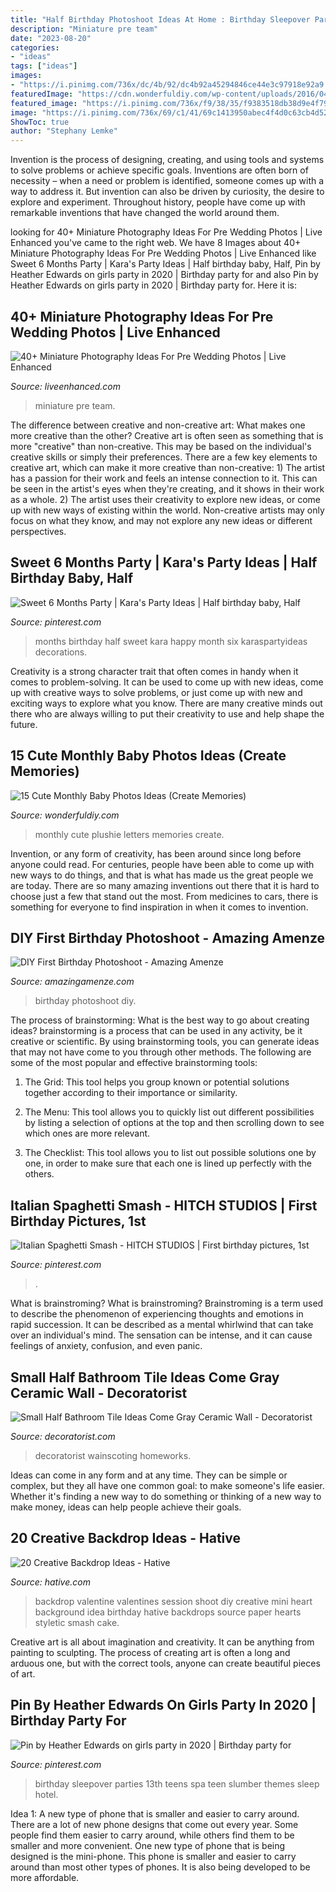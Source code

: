 ```yaml
---
title: "Half Birthday Photoshoot Ideas At Home : Birthday Sleepover Parties 13th Teens Spa Teen Slumber Themes Sleep Hotel"
description: "Miniature pre team"
date: "2023-08-20"
categories:
- "ideas"
tags: ["ideas"]
images:
- "https://i.pinimg.com/736x/dc/4b/92/dc4b92a45294846ce44e3c97918e92a9.jpg"
featuredImage: "https://cdn.wonderfuldiy.com/wp-content/uploads/2016/04/Plushie-letters.jpg"
featured_image: "https://i.pinimg.com/736x/f9/38/35/f9383518db38d9e4f794203929db0cd3.jpg"
image: "https://i.pinimg.com/736x/69/c1/41/69c1413950abec4f4d0c63cb4d52a26d.jpg"
ShowToc: true
author: "Stephany Lemke"
---
```



Invention is the process of designing, creating, and using tools and systems to solve problems or achieve specific goals. Inventions are often born of necessity – when a need or problem is identified, someone comes up with a way to address it. But invention can also be driven by curiosity, the desire to explore and experiment. Throughout history, people have come up with remarkable inventions that have changed the world around them.

	

		
looking for 40+ Miniature Photography Ideas For Pre Wedding Photos | Live Enhanced you've came to the right web. We have 8 Images about 40+ Miniature Photography Ideas For Pre Wedding Photos | Live Enhanced like Sweet 6 Months Party | Kara&#039;s Party Ideas | Half birthday baby, Half, Pin by Heather Edwards on girls party in 2020 | Birthday party for and also Pin by Heather Edwards on girls party in 2020 | Birthday party for. Here it is:
		
    
## 40+ Miniature Photography Ideas For Pre Wedding Photos | Live Enhanced

<img loading=lazy src="http://www.liveenhanced.com/wp-content/uploads/2017/12/Miniature-Photography-Ideas39.jpg" onerror="this.onerror=null;this.src='https://tse2.mm.bing.net/th?id=OIP.SfqquMqGe9siMX5pw7zJIwHaEP&amp;pid=15.1';" alt="40+ Miniature Photography Ideas For Pre Wedding Photos | Live Enhanced">

_Source: liveenhanced.com_

>miniature pre team. 

	

The difference between creative and non-creative art: What makes one more creative than the other?
Creative art is often seen as something that is more "creative" than non-creative. This may be based on the individual's creative skills or simply their preferences. There are a few key elements to creative art, which can make it more creative than non-creative: 1) The artist has a passion for their work and feels an intense connection to it. This can be seen in the artist's eyes when they're creating, and it shows in their work as a whole. 2) The artist uses their creativity to explore new ideas, or come up with new ways of existing within the world. Non-creative artists may only focus on what they know, and may not explore any new ideas or different perspectives.

    
## Sweet 6 Months Party | Kara&#039;s Party Ideas | Half Birthday Baby, Half

<img loading=lazy src="https://i.pinimg.com/736x/69/c1/41/69c1413950abec4f4d0c63cb4d52a26d.jpg" onerror="this.onerror=null;this.src='https://tse2.mm.bing.net/th?id=OIP.LyUyI9RbERwiRgps2As9MwHaLP&amp;pid=15.1';" alt="Sweet 6 Months Party | Kara&#039;s Party Ideas | Half birthday baby, Half">

_Source: pinterest.com_

>months birthday half sweet kara happy month six karaspartyideas decorations. 

	

Creativity is a strong character trait that often comes in handy when it comes to problem-solving. It can be used to come up with new ideas, come up with creative ways to solve problems, or just come up with new and exciting ways to explore what you know. There are many creative minds out there who are always willing to put their creativity to use and help shape the future.

    
## 15 Cute Monthly Baby Photos Ideas (Create Memories)

<img loading=lazy src="https://cdn.wonderfuldiy.com/wp-content/uploads/2016/04/Plushie-letters.jpg" onerror="this.onerror=null;this.src='https://tse2.mm.bing.net/th?id=OIP.f7tI9A01mj7WQcBDPbTBggAAAA&amp;pid=15.1';" alt="15 Cute Monthly Baby Photos Ideas (Create Memories)">

_Source: wonderfuldiy.com_

>monthly cute plushie letters memories create. 

	

Invention, or any form of creativity, has been around since long before anyone could read. For centuries, people have been able to come up with new ways to do things, and that is what has made us the great people we are today. There are so many amazing inventions out there that it is hard to choose just a few that stand out the most. From medicines to cars, there is something for everyone to find inspiration in when it comes to invention.

    
## DIY First Birthday Photoshoot - Amazing Amenze

<img loading=lazy src="https://amazingamenze.com/wp-content/uploads/2020/04/first-birthday-photoshoot.jpg" onerror="this.onerror=null;this.src='https://tse2.mm.bing.net/th?id=OIP.xyLv9TCyDPpSGv36BGNauAHaJ4&amp;pid=15.1';" alt="DIY First Birthday Photoshoot - Amazing Amenze">

_Source: amazingamenze.com_

>birthday photoshoot diy. 

	

The process of brainstorming: What is the best way to go about creating ideas?
brainstorming is a process that can be used in any activity, be it creative or scientific. By using brainstorming tools, you can generate ideas that may not have come to you through other methods. The following are some of the most popular and effective brainstorming tools:
1. The Grid: This tool helps you group known or potential solutions together according to their importance or similarity.

2. The Menu: This tool allows you to quickly list out different possibilities by listing a selection of options at the top and then scrolling down to see which ones are more relevant.

3. The Checklist: This tool allows you to list out possible solutions one by one, in order to make sure that each one is lined up perfectly with the others.

    
## Italian Spaghetti Smash - HITCH STUDIOS | First Birthday Pictures, 1st

<img loading=lazy src="https://i.pinimg.com/736x/f9/38/35/f9383518db38d9e4f794203929db0cd3.jpg" onerror="this.onerror=null;this.src='https://tse2.mm.bing.net/th?id=OIP.lCw4fgy98TLeTAYk_2TH7gHaE8&amp;pid=15.1';" alt="Italian Spaghetti Smash - HITCH STUDIOS | First birthday pictures, 1st">

_Source: pinterest.com_

>. 

	

What is brainstroming?
What is brainstroming? Brainstroming is a term used to describe the phenomenon of experiencing thoughts and emotions in rapid succession. It can be described as a mental whirlwind that can take over an individual's mind. The sensation can be intense, and it can cause feelings of anxiety, confusion, and even panic.

    
## Small Half Bathroom Tile Ideas Come Gray Ceramic Wall - Decoratorist

<img loading=lazy src="https://i2.wp.com/cdn.decoratorist.com/wp-content/uploads/small-half-bathroom-tile-ideas-come-gray-ceramic-wall-580896.jpg?fit=1536%2C2048&amp;ssl=1" onerror="this.onerror=null;this.src='https://tse3.mm.bing.net/th?id=OIP.2wL-_R9HTD5zUt0TPZ-FfAHaJ4&amp;pid=15.1';" alt="Small Half Bathroom Tile Ideas Come Gray Ceramic Wall - Decoratorist">

_Source: decoratorist.com_

>decoratorist wainscoting homeworks. 

	

Ideas can come in any form and at any time. They can be simple or complex, but they all have one common goal: to make someone's life easier. Whether it's finding a new way to do something or thinking of a new way to make money, ideas can help people achieve their goals.

    
## 20 Creative Backdrop Ideas - Hative

<img loading=lazy src="https://hative.com/wp-content/uploads/2014/12/backdrop-ideas/10-creative-backdrop-ideas.jpg" onerror="this.onerror=null;this.src='https://tse3.mm.bing.net/th?id=OIP.uNUmSlDfdLBlWMhahRNitgHaLH&amp;pid=15.1';" alt="20 Creative Backdrop Ideas - Hative">

_Source: hative.com_

>backdrop valentine valentines session shoot diy creative mini heart background idea birthday hative backdrops source paper hearts styletic smash cake. 

	

Creative art is all about imagination and creativity. It can be anything from painting to sculpting. The process of creating art is often a long and arduous one, but with the correct tools, anyone can create beautiful pieces of art.

    
## Pin By Heather Edwards On Girls Party In 2020 | Birthday Party For

<img loading=lazy src="https://i.pinimg.com/736x/dc/4b/92/dc4b92a45294846ce44e3c97918e92a9.jpg" onerror="this.onerror=null;this.src='https://tse2.mm.bing.net/th?id=OIP.8h6v9cEHGjKwoYu1EXzXQQHaJ4&amp;pid=15.1';" alt="Pin by Heather Edwards on girls party in 2020 | Birthday party for">

_Source: pinterest.com_

>birthday sleepover parties 13th teens spa teen slumber themes sleep hotel. 

	

Idea 1: A new type of phone that is smaller and easier to carry around.
There are a lot of new phone designs that come out every year. Some people find them easier to carry around, while others find them to be smaller and more convenient. One new type of phone that is being designed is the mini-phone. This phone is smaller and easier to carry around than most other types of phones. It is also being developed to be more affordable.

